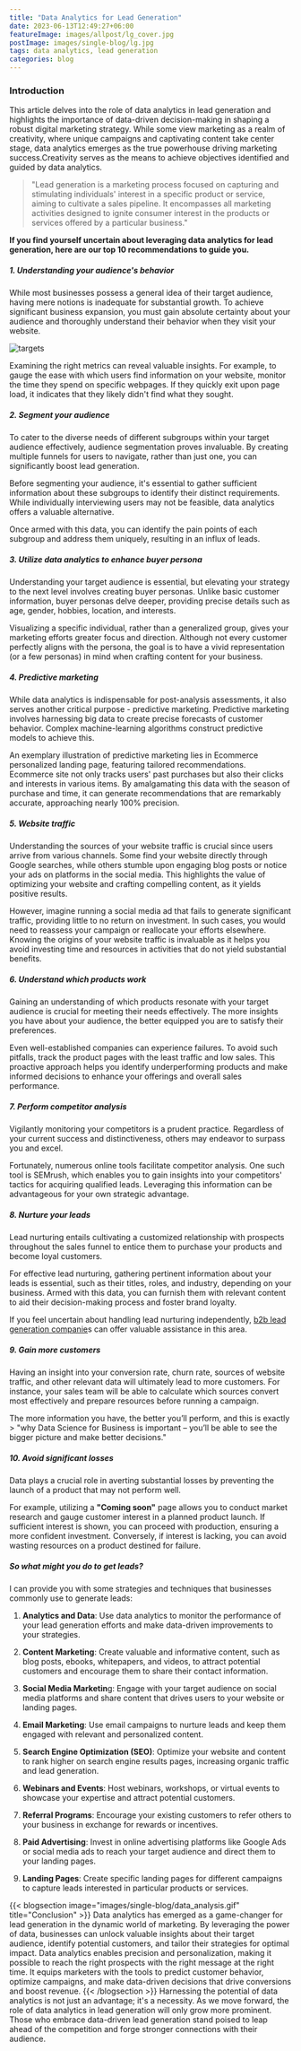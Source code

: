 ```yaml
---
title: "Data Analytics for Lead Generation"
date: 2023-06-13T12:49:27+06:00
featureImage: images/allpost/lg_cover.jpg
postImage: images/single-blog/lg.jpg
tags: data analytics, lead generation
categories: blog
---
```


### Introduction

This article delves into the role of data analytics in lead generation and highlights the importance of data-driven decision-making in shaping a robust digital marketing strategy. While some view marketing as a realm of creativity, where unique campaigns and captivating content take center stage, data analytics emerges as the true powerhouse driving marketing success.Creativity serves as the means to achieve objectives identified and guided by data analytics. 

> "Lead generation is a marketing process focused on capturing and stimulating individuals' interest in a specific product or service, aiming to cultivate a sales pipeline. It encompasses all marketing activities designed to ignite consumer interest in the products or services offered by a particular business."



**If you find yourself uncertain about leveraging data analytics for lead generation, here are our top 10 recommendations to guide you.**

##### 1. Understanding your audience's behavior
While most businesses possess a general idea of their target audience, having mere notions is inadequate for substantial growth. To achieve significant business expansion, you must gain absolute certainty about your audience and thoroughly understand their behavior when they visit your website.

![targets](/images/single-blog/user_behavior.jpg)

Examining the right metrics can reveal valuable insights. For example, to gauge the ease with which users find information on your website, monitor the time they spend on specific webpages. If they quickly exit upon page load, it indicates that they likely didn't find what they sought.

##### 2. Segment your audience
To cater to the diverse needs of different subgroups within your target audience effectively, audience segmentation proves invaluable. By creating multiple funnels for users to navigate, rather than just one, you can significantly boost lead generation.

Before segmenting your audience, it's essential to gather sufficient information about these subgroups to identify their distinct requirements. While individually interviewing users may not be feasible, data analytics offers a valuable alternative.

Once armed with this data, you can identify the pain points of each subgroup and address them uniquely, resulting in an influx of leads.

##### 3. Utilize data analytics to enhance buyer persona
Understanding your target audience is essential, but elevating your strategy to the next level involves creating buyer personas. Unlike basic customer information, buyer personas delve deeper, providing precise details such as age, gender, hobbies, location, and interests.

Visualizing a specific individual, rather than a generalized group, gives your marketing efforts greater focus and direction. Although not every customer perfectly aligns with the persona, the goal is to have a vivid representation (or a few personas) in mind when crafting content for your business.


##### 4. Predictive marketing 
While data analytics is indispensable for post-analysis assessments, it also serves another critical purpose - predictive marketing. Predictive marketing involves harnessing big data to create precise forecasts of customer behavior. Complex machine-learning algorithms construct predictive models to achieve this.

An exemplary illustration of predictive marketing lies in Ecommerce personalized landing page, featuring tailored recommendations. Ecommerce site not only tracks users' past purchases but also their clicks and interests in various items. By amalgamating this data with the season of purchase and time, it can generate recommendations that are remarkably accurate, approaching nearly 100% precision.


##### 5. Website traffic
Understanding the sources of your website traffic is crucial since users arrive from various channels. Some find your website directly through Google searches, while others stumble upon engaging blog posts or notice your ads on platforms in the social media. This highlights the value of optimizing your website and crafting compelling content, as it yields positive results.

However, imagine running a social media ad that fails to generate significant traffic, providing little to no return on investment. In such cases, you would need to reassess your campaign or reallocate your efforts elsewhere. Knowing the origins of your website traffic is invaluable as it helps you avoid investing time and resources in activities that do not yield substantial benefits.


##### 6. Understand which products work

Gaining an understanding of which products resonate with your target audience is crucial for meeting their needs effectively. The more insights you have about your audience, the better equipped you are to satisfy their preferences.

Even well-established companies can experience failures. To avoid such pitfalls, track the product pages with the least traffic and low sales. This proactive approach helps you identify underperforming products and make informed decisions to enhance your offerings and overall sales performance.


##### 7. Perform competitor analysis
Vigilantly monitoring your competitors is a prudent practice. Regardless of your current success and distinctiveness, others may endeavor to surpass you and excel.

Fortunately, numerous online tools facilitate competitor analysis. One such tool is SEMrush, which enables you to gain insights into your competitors' tactics for acquiring qualified leads. Leveraging this information can be advantageous for your own strategic advantage.


##### 8. Nurture your leads
Lead nurturing entails cultivating a customized relationship with prospects throughout the sales funnel to entice them to purchase your products and become loyal customers.

For effective lead nurturing, gathering pertinent information about your leads is essential, such as their titles, roles, and industry, depending on your business. Armed with this data, you can furnish them with relevant content to aid their decision-making process and foster brand loyalty.

If you feel uncertain about handling lead nurturing independently, [b2b lead generation companie](https://www.designrush.com/agency/call-centers/lead-generation)s can offer valuable assistance in this area.


##### 9. Gain more customers
Having an insight into your conversion rate, churn rate, sources of website traffic, and other relevant data will ultimately lead to more customers. For instance, your sales team will be able to calculate which sources convert most effectively and prepare resources before running a campaign. 

The more information you have, the better you’ll perform, and this is exactly > "why Data Science for Business is important – you’ll be able to see the bigger picture and make better decisions."


##### 10. Avoid significant losses

Data plays a crucial role in averting substantial losses by preventing the launch of a product that may not perform well.

For example, utilizing a **"Coming soon"** page allows you to conduct market research and gauge customer interest in a planned product launch. If sufficient interest is shown, you can proceed with production, ensuring a more confident investment. Conversely, if interest is lacking, you can avoid wasting resources on a product destined for failure.


##### So what might you do to get leads?
 I can provide you with some strategies and techniques that businesses commonly use to generate leads:
 
1. **Analytics and Data**: Use data analytics to monitor the performance of your lead generation efforts and make data-driven improvements to your strategies.

2. **Content Marketing**: Create valuable and informative content, such as blog posts, ebooks, whitepapers, and videos, to attract potential customers and encourage them to share their contact information.

3. **Social Media Marketin**g: Engage with your target audience on social media platforms and share content that drives users to your website or landing pages.

4. **Email Marketing**: Use email campaigns to nurture leads and keep them engaged with relevant and personalized content.

5. **Search Engine Optimization (SEO)**: Optimize your website and content to rank higher on search engine results pages, increasing organic traffic and lead generation.

6. **Webinars and Events**: Host webinars, workshops, or virtual events to showcase your expertise and attract potential customers.

7. **Referral Programs**: Encourage your existing customers to refer others to your business in exchange for rewards or incentives.

8. **Paid Advertising**: Invest in online advertising platforms like Google Ads or social media ads to reach your target audience and direct them to your landing pages.

9. **Landing Pages**: Create specific landing pages for different campaigns to capture leads interested in particular products or services.


{{< blogsection image="images/single-blog/data_analysis.gif" title="Conclusion" >}}
Data analytics has emerged as a game-changer for lead generation in the dynamic world of marketing. By leveraging the power of data, businesses can unlock valuable insights about their target audience, identify potential customers, and tailor their strategies for optimal impact. Data analytics enables precision and personalization, making it possible to reach the right prospects with the right message at the right time. It equips marketers with the tools to predict customer behavior, optimize campaigns, and make data-driven decisions that drive conversions and boost revenue.
{{< /blogsection >}}
Harnessing the potential of data analytics is not just an advantage; it's a necessity. As we move forward, the role of data analytics in lead generation will only grow more prominent. Those who embrace data-driven lead generation stand poised to leap ahead of the competition and forge stronger connections with their audience. 

